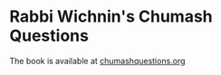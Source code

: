 # Rabbi Wichnin's Chumash Questions #

The book is available at [chumashquestions.org](http://www.chumashquestions.org/)

